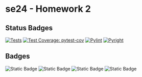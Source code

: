 # se24 - Homework 2

## Status Badges

[![Tests](https://img.shields.io/badge/tests-passing-green)](https://github.com/se24ncsu/se24_hw2/actions/runs/10840157321)
[![Test Coverage: pytest-cov](https://img.shields.io/badge/coverage-100%25-green)](https://github.com/se24ncsu/se24_hw2/actions/runs/10840157321)
[![Pylint](https://img.shields.io/badge/pylint-9.07-green)](https://github.com/se24ncsu/se24_hw2/actions/runs/10840157321)
[![Pyright](https://img.shields.io/badge/pyright-passing-green)](https://github.com/se24ncsu/se24_hw2/actions/runs/10840157321)

## Badges

![Static Badge](https://img.shields.io/badge/language-python-blue)
![Static Badge](https://img.shields.io/badge/license-MIT-purple)
![Static Badge](https://img.shields.io/badge/platform-linux-orange)
![Static Badge](https://img.shields.io/badge/Code_Formatting-autopep8-blue)
